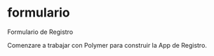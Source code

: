 # formulario
Formulario de Registro

Comenzare a trabajar con Polymer para construir la App de Registro.
